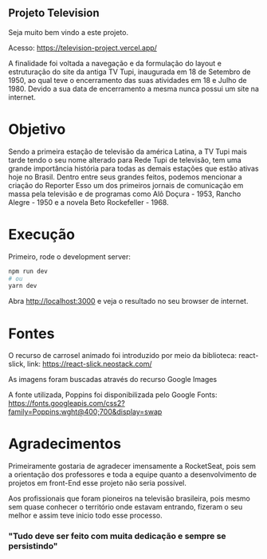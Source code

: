 ## Projeto Television

Seja muito bem vindo a este projeto.

Acesso: https://television-project.vercel.app/

A finalidade foi voltada a navegação e da formulação do layout e estruturação do site da antiga TV Tupi, inaugurada em 18 de Setembro de 1950, ao qual teve o encerramento das suas atividades em 18 e Julho de 1980.
Devido a sua data de encerramento a mesma nunca possui um site na internet.

# Objetivo

Sendo a primeira estação de televisão da américa Latina, a TV Tupi mais tarde tendo o seu nome alterado para Rede Tupi de televisão, tem uma grande importância história para todas as demais estações que estão ativas hoje no Brasil. Dentro entre seus grandes feitos, podemos mencionar a criação do Reporter Esso um dos primeiros jornais de comunicação em massa pela televisão e de programas como Alô Doçura - 1953, Rancho Alegre - 1950 e a novela Beto Rockefeller - 1968.

# Execução
Primeiro, rode o development server:

```bash
npm run dev
# ou
yarn dev
```
Abra [http://localhost:3000](http://localhost:3000) e veja o resultado no seu browser de internet.

# Fontes
O recurso de carrosel animado foi introduzido por meio da biblioteca: react-slick, link: https://react-slick.neostack.com/

As imagens foram buscadas através do recurso Google Images

A fonte utilizada, Poppins foi disponibilizada pelo Google Fonts: https://fonts.googleapis.com/css2?family=Poppins:wght@400;700&display=swap

# Agradecimentos
Primeiramente gostaria de agradecer imensamente a RocketSeat, pois sem a orientação dos professores e toda a equipe quanto a desenvolvimento de projetos em front-End esse projeto não seria possível.

Aos profissionais que foram pioneiros na televisão brasileira, pois mesmo sem quase conhecer o território onde estavam entrando, fizeram o seu melhor e assim teve inicio todo esse processo.

### "Tudo deve ser feito com muita dedicação e sempre se persistindo"
